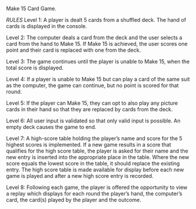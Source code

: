 Make 15 Card Game.

*RULES*
Level 1: A player is dealt 5 cards from a shuffled deck. The hand of cards is displayed in the
console.

Level 2: The computer deals a card from the deck and the user selects a card from the hand to
Make 15. If Make 15 is achieved, the user scores one point and their card is replaced
with one from the deck.

Level 3: The game continues until the player is unable to Make 15, when the total score is
displayed.

Level 4: If a player is unable to Make 15 but can play a card of the same suit as the computer,
the game can continue, but no point is scored for that round.

Level 5: If the player can Make 15, they can opt to also play any picture cards in their hand so
that they are replaced by cards from the deck.

Level 6: All user input is validated so that only valid input is possible. An empty deck causes the
game to end.

Level 7: A high-score table holding the player’s name and score for the 5 highest scores is
implemented. If a new game results in a score that qualifies for the high score table,
the player is asked for their name and the new entry is inserted into the appropriate
place in the table. Where the new score equals the lowest score in the table, it should
replace the existing entry. The high score table is made available for display before
each new game is played and after a new high score entry is recorded.

Level 8: Following each game, the player is offered the opportunity to view a replay which
displays for each round the player’s hand, the computer’s card, the card(s) played by
the player and the outcome.

